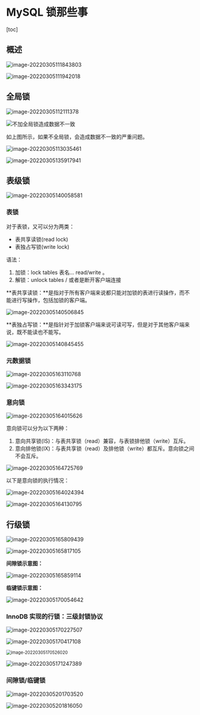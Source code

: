 # MySQL 锁那些事

[toc]

## 概述

![image-20220305111843803](https://s2.loli.net/2022/03/05/grqaJ4h6Pz23lQc.png)

![image-20220305111942018](https://s2.loli.net/2022/03/05/8sfve6UHKkJtINA.png)





## 全局锁

![image-20220305112111378](https://s2.loli.net/2022/03/05/AnIMgZEzPt1axR7.png)

![不加全局锁造成数据不一致](https://s2.loli.net/2022/03/05/N9e6Qhc4TCElgv7.png)

如上图所示，如果不全局锁，会造成数据不一致的严重问题。



![image-20220305113035461](https://s2.loli.net/2022/03/05/BGnzRi3S7JOsocq.png)

![image-20220305135917941](https://s2.loli.net/2022/03/05/ITijMGhtZCvOYDw.png)





## 表级锁

![image-20220305140058581](https://s2.loli.net/2022/03/05/BARwLDrmlGfvWiV.png)





### 表锁

对于表锁，又可以分为两类：

- 表共享读锁(read lock)
- 表独占写锁(write lock)



语法：

1. 加锁：lock tables 表名... read/write 。
2. 解锁：unlock tables / 或者是断开客户端连接



**表共享读锁：**是指对于所有客户端来说都只能对加锁的表进行读操作，而不能进行写操作，包括加锁的客户端。

![image-20220305140506845](https://s2.loli.net/2022/03/05/LFv9EwXpiG5Ang6.png)



**表独占写锁：**是指针对于加锁客户端来说可读可写，但是对于其他客户端来说，既不能读也不能写。

![image-20220305140845455](https://s2.loli.net/2022/03/05/4bEHk8VadFwTCgI.png)







### 元数据锁

![image-20220305163110768](https://s2.loli.net/2022/03/05/f9miPnzReHFXuVC.png)

![image-20220305163343175](https://s2.loli.net/2022/03/05/NlUncS1wgoRjprI.png)







### 意向锁

![image-20220305164015626](https://s2.loli.net/2022/03/05/ZjJBN2l7CXV9Qsd.png)

意向锁可以分为以下两种：

1. 意向共享锁(IS)：与表共享锁（read）兼容，与表锁排他锁（write）互斥。
2. 意向排他锁(IX)：与表共享锁（read）及排他锁（write）都互斥。意向锁之间不会互斥。

![image-20220305164725769](https://s2.loli.net/2022/03/05/CsHlX3mZfh174vU.png)



以下是意向锁的执行情况：

![image-20220305164024394](https://s2.loli.net/2022/03/05/NGmMQ7Sdy8eIHYD.png)

![image-20220305164130795](https://s2.loli.net/2022/03/05/3eE8ZksADWPiNrV.png)







## 行级锁

![image-20220305165809439](C:\Users\HK意境\AppData\Roaming\Typora\typora-user-images\image-20220305165809439.png)

![image-20220305165817105](C:\Users\HK意境\AppData\Roaming\Typora\typora-user-images\image-20220305165817105.png)

**间隙锁示意图：**

![image-20220305165859114](https://s2.loli.net/2022/03/05/RAFt4SXEpIk9uzN.png)

**临键锁示意图：**

![image-20220305170054642](https://s2.loli.net/2022/03/05/i8dPVSKzo9pkcwW.png)





### InnoDB 实现的行锁：三级封锁协议

![image-20220305170227507](https://s2.loli.net/2022/03/05/sOuFoAk4qmhpDrB.png)

![image-20220305170417108](https://s2.loli.net/2022/03/05/1Ryn4PvIHZbB9fV.png)

<img src="https://s2.loli.net/2022/03/05/9CAQcNhefiEuaH5.png" alt="image-20220305170526020" style="zoom:80%;" />



![image-20220305171247389](https://s2.loli.net/2022/03/05/4aVe1ZnYXKbl9Rg.png)



### 间隙锁/临键锁

![image-20220305201703520](https://s2.loli.net/2022/03/05/HVlxLkFhEDrOPNq.png)

![image-20220305201816050](https://s2.loli.net/2022/03/05/3tmAa1CchBkOYxi.png)